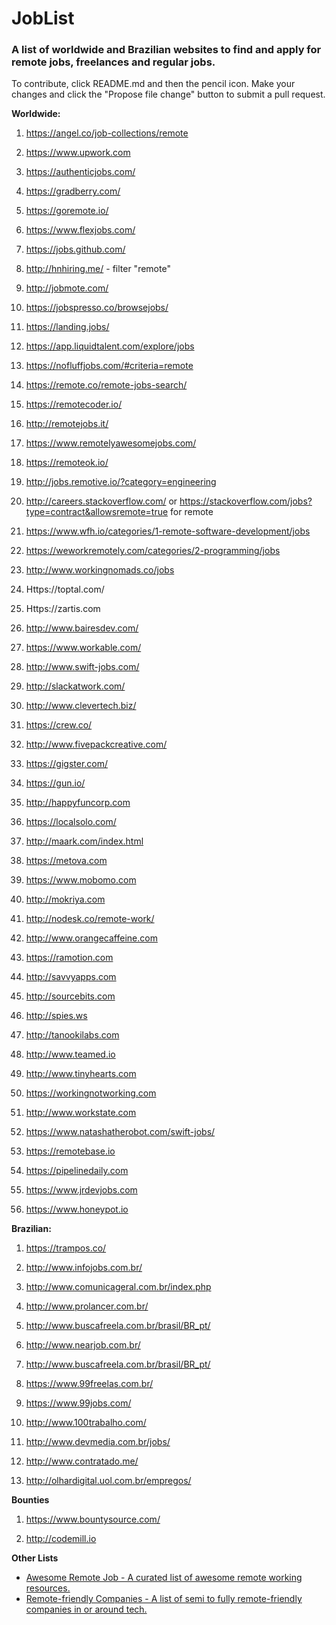 # JobList
### A list of worldwide and Brazilian websites to find and apply for remote jobs, freelances and regular jobs.

To contribute, click README.md and then the pencil icon. Make your changes and click the "Propose file change" button to submit a pull request.

**Worldwide:**

1. https://angel.co/job-collections/remote

1. https://www.upwork.com

1. https://authenticjobs.com/

1. https://gradberry.com/

1. https://goremote.io/

1. https://www.flexjobs.com/

1. https://jobs.github.com/

1. http://hnhiring.me/ - filter "remote"

1. http://jobmote.com/

1. https://jobspresso.co/browsejobs/

1. https://landing.jobs/

1. https://app.liquidtalent.com/explore/jobs

1. https://nofluffjobs.com/#criteria=remote

1. https://remote.co/remote-jobs-search/

1. https://remotecoder.io/

1. http://remotejobs.it/

1. https://www.remotelyawesomejobs.com/

1. https://remoteok.io/

1. http://jobs.remotive.io/?category=engineering

1. http://careers.stackoverflow.com/ or https://stackoverflow.com/jobs?type=contract&allowsremote=true for remote

1. https://www.wfh.io/categories/1-remote-software-development/jobs

1. https://weworkremotely.com/categories/2-programming/jobs

1. http://www.workingnomads.co/jobs

1. Https://toptal.com/

1. Https://zartis.com

1. http://www.bairesdev.com/

1. https://www.workable.com/

1. http://www.swift-jobs.com/

1. http://slackatwork.com/

1. http://www.clevertech.biz/

1. https://crew.co/

1. http://www.fivepackcreative.com/

1. https://gigster.com/

1. https://gun.io/

1. http://happyfuncorp.com

1. https://localsolo.com/

1. http://maark.com/index.html

1. https://metova.com

1. https://www.mobomo.com

1. http://mokriya.com

1. http://nodesk.co/remote-work/

1. http://www.orangecaffeine.com

1. https://ramotion.com

1. http://savvyapps.com

1. http://sourcebits.com

1. http://spies.ws

1. http://tanookilabs.com

1. http://www.teamed.io

1. http://www.tinyhearts.com

1. https://workingnotworking.com

1. http://www.workstate.com

1. https://www.natashatherobot.com/swift-jobs/

1. https://remotebase.io

1. https://pipelinedaily.com

1. https://www.jrdevjobs.com

1. https://www.honeypot.io


**Brazilian:**

1. https://trampos.co/

1. http://www.infojobs.com.br/

1. http://www.comunicageral.com.br/index.php

1. http://www.prolancer.com.br/

1. http://www.buscafreela.com.br/brasil/BR_pt/

1. http://www.nearjob.com.br/

1. http://www.buscafreela.com.br/brasil/BR_pt/

1. https://www.99freelas.com.br/

1. https://www.99jobs.com/

1. http://www.100trabalho.com/

1. http://www.devmedia.com.br/jobs/

1. http://www.contratado.me/

1. http://olhardigital.uol.com.br/empregos/

**Bounties**

1. https://www.bountysource.com/

1. http://codemill.io

**Other Lists**

- [Awesome Remote Job - A curated list of awesome remote working resources.](https://github.com/lukasz-madon/awesome-remote-job)
- [Remote-friendly Companies - A list of semi to fully remote-friendly companies in or around tech.](https://github.com/jessicard/remote-jobs)


